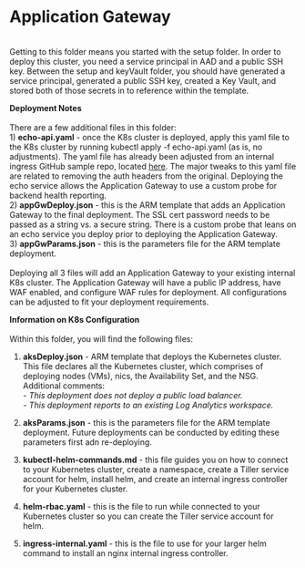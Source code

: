 # Application Gateway
<br>Getting to this folder means you started with the setup folder. In order to deploy this cluster, you need a service principal in AAD and a public SSH key. Between the setup and keyVault folder, you should have generated a service principal, generated a public SSH key, created a Key Vault, and stored both of those secrets in to reference within the template. 

**Deployment Notes**
<br><br>There are a few additional files in this folder:
<br>1) **echo-api.yaml** - once the K8s cluster is deployed, apply this yaml file to the K8s cluster by running kubectl apply -f echo-api.yaml (as is, no adjustments). The yaml file has already been adjusted from an internal ingress GitHub sample repo, located <a href="https://github.com/kubernetes/ingress-nginx/blob/master/docs/examples/customization/external-auth-headers/deploy/echo-service.yaml">here</a>. The major tweaks to this yaml file are related to removing the auth headers from the original. Deploying the echo service allows the Application Gateway to use a custom probe for backend health reporting.
<br>2) **appGwDeploy.json** - this is the ARM template that adds an Application Gateway to the final deployment. The SSL cert password needs to be passed as a string vs. a secure string. There is a custom probe that leans on an echo service you deploy prior to deploying the Application Gateway.
<br>3) **appGwParams.json** - this is the parameters file for the ARM template deployment. 
<br><br>Deploying all 3 files will add an Application Gateway to your existing internal K8s cluster. The Application Gateway will have a public IP address, have WAF enabled, and configure WAF rules for deployment. All configurations can be adjusted to fit your deployment requirements.

**Information on K8s Configuration**
<br><br>Within this folder, you will find the following files:

1) **aksDeploy.json** - ARM template that deploys the Kubernetes cluster. This file declares all the Kubernetes cluster, which comprises of deploying nodes (VMs), nics, the Availability Set, and the NSG. Additional comments:
<i><br>- This deployment does not deploy a public load balancer.
 <br>- This deployment reports to an existing Log Analytics workspace.</i>
  
2) **aksParams.json** - this is the parameters file for the ARM template deployment. Future deployments can be conducted by editing these parameters first adn re-deploying.

3) **kubectl-helm-commands.md** - this file guides you on how to connect to your Kubernetes cluster, create a namespace, create a Tiller service account for helm, install helm, and create an internal ingress controller for your Kubernetes cluster. 

4) **helm-rbac.yaml** - this is the file to run while connected to your Kubernetes cluster so you can create the Tiller service account for helm.

5) **ingress-internal.yaml** - this is the file to use for your larger helm command to install an nginx internal ingress controller. 

